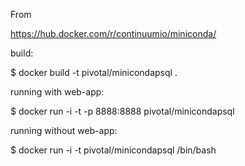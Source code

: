 From

https://hub.docker.com/r/continuumio/miniconda/

build:

$ docker build -t pivotal/minicondapsql .

running with web-app:

$ docker run -i -t -p 8888:8888 pivotal/minicondapsql

running without web-app:

$ docker run -i -t pivotal/minicondapsql /bin/bash